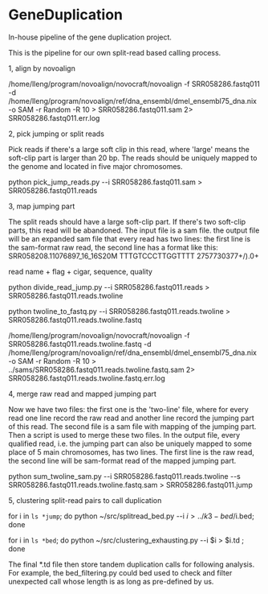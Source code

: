 # GeneDuplication
In-house pipeline of the gene duplication project.

This is the pipeline for our own split-read based calling process.

1, align by novoalign


/home/lleng/program/novoalign/novocraft/novoalign -f SRR058286.fastq011 -d /home/lleng/program/novoalign/ref/dna_ensembl/dmel_ensembl75_dna.nix -o SAM -r Random -R 10 >  SRR058286.fastq011.sam 2> SRR058286.fastq011.err.log

2, pick jumping or split reads


Pick reads if there's a large soft clip in this read, where 'large' means the soft-clip part is larger than 20 bp.  The reads should be uniquely mapped to the genome and located in five major chromosomes. 

python pick_jump_reads.py --i SRR058286.fastq011.sam > SRR058286.fastq011.reads


3, map jumping part


The split reads should have a large soft-clip part. If there's two soft-clip parts, this read will be abandoned. The input file is a sam file. the output file will be an expanded sam file that every read has two lines: the first line is the sam-format raw read, the second line has a format like this:
SRR058208.11076897_16_16S20M    TTTGTCCCTTGGTTTT        2757730377+/).0+

read name + flag + cigar, sequence, quality

python divide_read_jump.py --i SRR058286.fastq011.reads > SRR058286.fastq011.reads.twoline

python twoline_to_fastq.py --i SRR058286.fastq011.reads.twoline > SRR058286.fastq011.reads.twoline.fastq

/home/lleng/program/novoalign/novocraft/novoalign -f SRR058286.fastq011.reads.twoline.fastq -d /home/lleng/program/novoalign/ref/dna_ensembl/dmel_ensembl75_dna.nix -o SAM -r Random -R 10  > ../sams/SRR058286.fastq011.reads.twoline.fastq.sam 2> SRR058286.fastq011.reads.twoline.fastq.err.log

4, merge raw read and mapped jumping part


Now we have two files: the first one is the 'two-line' file, where for every read one line record the raw read and another line record the jumping part of this read. The second file is a sam file with mapping of the jumping part. Then a script is used to merge these two files. In the output file, every qualified read, i.e. the jumping part can also be uniquely mapped to some place of 5 main chromosomes, has two lines. The first line is the raw read, the second line will be sam-format read of the mapped jumping part.

python sum_twoline_sam.py --i SRR058286.fastq011.reads.twoline --s SRR058286.fastq011.reads.twoline.fastq.sam > SRR058286.fastq011.jump

5, clustering split-read pairs to call duplication


for i in `ls *jump`; do python ~/src/splitread_bed.py --i $i > ../k3-bed/$i.bed; done

for i in `ls *bed`; do python ~/src/clustering_exhausting.py --i $i > $i.td ; done


The final *.td file then store tandem duplication calls for following analysis. For example, the bed_filtering.py could bed used to check and filter unexpected call whose length is as long as pre-defined by us. 

